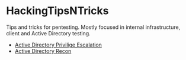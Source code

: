 # HackingTipsNTricks
Tips and tricks for pentesting. Mostly focused in internal infrastructure, client and Active Directory testing.

* [Active Directory Privilige Escalation](https://github.com/pwnj0hn/HackingTipsNTricks/tree/main/Active%20Directory%20PrivEsc)
* [Active Directory Recon](https://github.com/pwnj0hn/HackingTipsNTricks/tree/main/Active%20Directory%20Recon)
